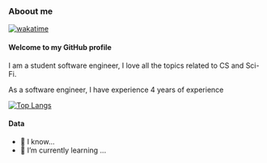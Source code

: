 ### Aboout me

[![wakatime](https://wakatime.com/badge/user/4a1c6e73-2d5a-4f23-ba8a-7a48312a07c7.svg)](https://wakatime.com/@4a1c6e73-2d5a-4f23-ba8a-7a48312a07c7)


#### Welcome to my GitHub profile

I am a student software engineer, I love all the topics related to CS and Sci-Fi.

As a software engineer, I have experience 4 years of experience

[![Top Langs](https://github-readme-stats.vercel.app/api/top-langs/?username=carepollo&theme=radical&show_icons=true&count_private=true&hide=html,css,scss)](https://github.com/anuraghazra/github-readme-stats)

#### Data

- 🔭 I know...
- 🌱 I’m currently learning ...


